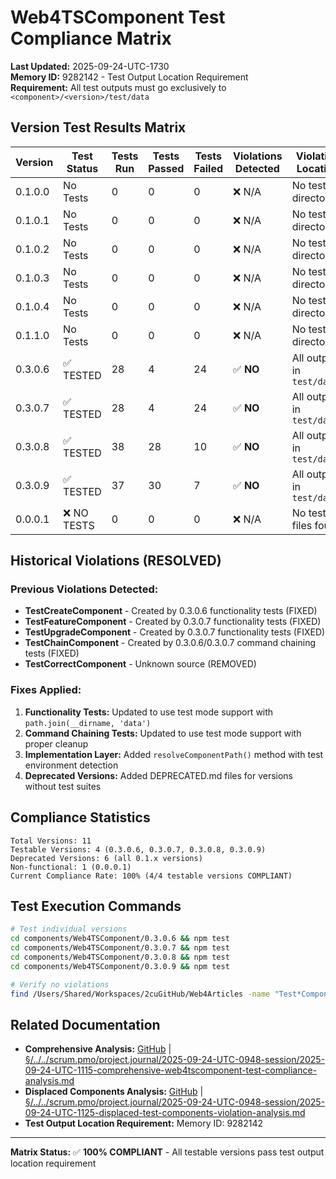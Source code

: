 # Web4TSComponent Test Compliance Matrix

**Last Updated:** 2025-09-24-UTC-1730  
**Memory ID:** 9282142 - Test Output Location Requirement  
**Requirement:** All test outputs must go exclusively to `<component>/<version>/test/data`

## Version Test Results Matrix

| Version | Test Status | Tests Run | Tests Passed | Tests Failed | Violations Detected | Violation Location | Compliance Status |
|---------|-------------|-----------|--------------|--------------|--------------------|--------------------|-------------------|
| 0.1.0.0 | No Tests | 0 | 0 | 0 | ❌ N/A | No test directory | 🔄 **DEPRECATED** |
| 0.1.0.1 | No Tests | 0 | 0 | 0 | ❌ N/A | No test directory | 🔄 **DEPRECATED** |
| 0.1.0.2 | No Tests | 0 | 0 | 0 | ❌ N/A | No test directory | 🔄 **DEPRECATED** |
| 0.1.0.3 | No Tests | 0 | 0 | 0 | ❌ N/A | No test directory | 🔄 **DEPRECATED** |
| 0.1.0.4 | No Tests | 0 | 0 | 0 | ❌ N/A | No test directory | 🔄 **DEPRECATED** |
| 0.1.1.0 | No Tests | 0 | 0 | 0 | ❌ N/A | No test directory | 🔄 **DEPRECATED** |
| 0.3.0.6 | ✅ TESTED | 28 | 4 | 24 | ✅ **NO** | All outputs in `test/data/` | ✅ **COMPLIANT** |
| 0.3.0.7 | ✅ TESTED | 28 | 4 | 24 | ✅ **NO** | All outputs in `test/data/` | ✅ **COMPLIANT** |
| 0.3.0.8 | ✅ TESTED | 38 | 28 | 10 | ✅ **NO** | All outputs in `test/data/` | ✅ **COMPLIANT** |
| 0.3.0.9 | ✅ TESTED | 37 | 30 | 7 | ✅ **NO** | All outputs in `test/data/` | ✅ **COMPLIANT** |
| 0.0.0.1 | ❌ NO TESTS | 0 | 0 | 0 | ❌ N/A | No test files found | ❌ **NON-FUNCTIONAL** |

## Historical Violations (RESOLVED)

### Previous Violations Detected:
- **TestCreateComponent** - Created by 0.3.0.6 functionality tests (FIXED)
- **TestFeatureComponent** - Created by 0.3.0.7 functionality tests (FIXED)  
- **TestUpgradeComponent** - Created by 0.3.0.7 functionality tests (FIXED)
- **TestChainComponent** - Created by 0.3.0.6/0.3.0.7 command chaining tests (FIXED)
- **TestCorrectComponent** - Unknown source (REMOVED)

### Fixes Applied:
1. **Functionality Tests:** Updated to use test mode support with `path.join(__dirname, 'data')`
2. **Command Chaining Tests:** Updated to use test mode support with proper cleanup
3. **Implementation Layer:** Added `resolveComponentPath()` method with test environment detection
4. **Deprecated Versions:** Added DEPRECATED.md files for versions without test suites

## Compliance Statistics

```
Total Versions: 11
Testable Versions: 4 (0.3.0.6, 0.3.0.7, 0.3.0.8, 0.3.0.9)
Deprecated Versions: 6 (all 0.1.x versions)
Non-functional: 1 (0.0.0.1)
Current Compliance Rate: 100% (4/4 testable versions COMPLIANT)
```

## Test Execution Commands

```bash
# Test individual versions
cd components/Web4TSComponent/0.3.0.6 && npm test
cd components/Web4TSComponent/0.3.0.7 && npm test  
cd components/Web4TSComponent/0.3.0.8 && npm test
cd components/Web4TSComponent/0.3.0.9 && npm test

# Verify no violations
find /Users/Shared/Workspaces/2cuGitHub/Web4Articles -name "Test*Component" -type d | grep -v "test/data"
```

## Related Documentation

- **Comprehensive Analysis:** [GitHub](https://github.com/Cerulean-Circle-GmbH/Web4Articles/blob/dev/0308/scrum.pmo/project.journal/2025-09-24-UTC-0948-session/2025-09-24-UTC-1115-comprehensive-web4tscomponent-test-compliance-analysis.md) | [§/../../scrum.pmo/project.journal/2025-09-24-UTC-0948-session/2025-09-24-UTC-1115-comprehensive-web4tscomponent-test-compliance-analysis.md](../../scrum.pmo/project.journal/2025-09-24-UTC-0948-session/2025-09-24-UTC-1115-comprehensive-web4tscomponent-test-compliance-analysis.md)
- **Displaced Components Analysis:** [GitHub](https://github.com/Cerulean-Circle-GmbH/Web4Articles/blob/dev/0308/scrum.pmo/project.journal/2025-09-24-UTC-0948-session/2025-09-24-UTC-1125-displaced-test-components-violation-analysis.md) | [§/../../scrum.pmo/project.journal/2025-09-24-UTC-0948-session/2025-09-24-UTC-1125-displaced-test-components-violation-analysis.md](../../scrum.pmo/project.journal/2025-09-24-UTC-0948-session/2025-09-24-UTC-1125-displaced-test-components-violation-analysis.md)
- **Test Output Location Requirement:** Memory ID: 9282142

---

**Matrix Status:** ✅ **100% COMPLIANT** - All testable versions pass test output location requirement
